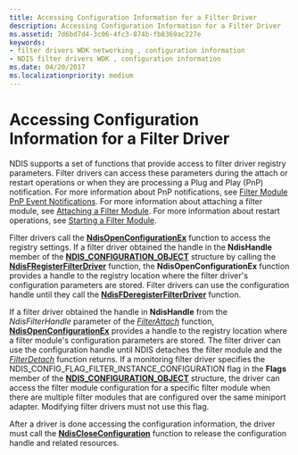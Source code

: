 ```yaml
---
title: Accessing Configuration Information for a Filter Driver
description: Accessing Configuration Information for a Filter Driver
ms.assetid: 7d6bd7d4-3c06-4fc3-874b-fb8369ac227e
keywords:
- filter drivers WDK networking , configuration information
- NDIS filter drivers WDK , configuration information
ms.date: 04/20/2017
ms.localizationpriority: medium
---
```


# Accessing Configuration Information for a Filter Driver





NDIS supports a set of functions that provide access to filter driver registry parameters. Filter drivers can access these parameters during the attach or restart operations or when they are processing a Plug and Play (PnP) notification. For more information about PnP notifications, see [Filter Module PnP Event Notifications](filter-module-pnp-event-notifications.md). For more information about attaching a filter module, see [Attaching a Filter Module](attaching-a-filter-module.md). For more information about restart operations, see [Starting a Filter Module](starting-a-filter-module.md).

Filter drivers call the [**NdisOpenConfigurationEx**](https://msdn.microsoft.com/library/windows/hardware/ff563717) function to access the registry settings. If a filter driver obtained the handle in the **NdisHandle** member of the [**NDIS\_CONFIGURATION\_OBJECT**](https://msdn.microsoft.com/library/windows/hardware/ff564866) structure by calling the [**NdisFRegisterFilterDriver**](https://msdn.microsoft.com/library/windows/hardware/ff562608) function, the **NdisOpenConfigurationEx** function provides a handle to the registry location where the filter driver's configuration parameters are stored. Filter drivers can use the configuration handle until they call the [**NdisFDeregisterFilterDriver**](https://msdn.microsoft.com/library/windows/hardware/ff561800) function.

If a filter driver obtained the handle in **NdisHandle** from the *NdisFilterHandle* parameter of the [*FilterAttach*](https://msdn.microsoft.com/library/windows/hardware/ff549905) function, [**NdisOpenConfigurationEx**](https://msdn.microsoft.com/library/windows/hardware/ff563717) provides a handle to the registry location where a filter module's configuration parameters are stored. The filter driver can use the configuration handle until NDIS detaches the filter module and the [*FilterDetach*](https://msdn.microsoft.com/library/windows/hardware/ff549918) function returns. If a monitoring filter driver specifies the NDIS\_CONFIG\_FLAG\_FILTER\_INSTANCE\_CONFIGURATION flag in the **Flags** member of the [**NDIS\_CONFIGURATION\_OBJECT**](https://msdn.microsoft.com/library/windows/hardware/ff564866) structure, the driver can access the filter module configuration for a specific filter module when there are multiple filter modules that are configured over the same miniport adapter. Modifying filter drivers must not use this flag.

After a driver is done accessing the configuration information, the driver must call the [**NdisCloseConfiguration**](https://msdn.microsoft.com/library/windows/hardware/ff561642) function to release the configuration handle and related resources.

 

 





